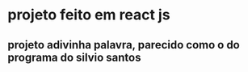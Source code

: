 # projeto feito em react js
## projeto adivinha palavra, parecido como o do programa do silvio santos
